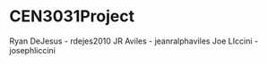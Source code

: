 CEN3031Project
==============
Ryan DeJesus - rdejes2010
JR Aviles - jeanralphaviles
Joe LIccini - josephliccini
